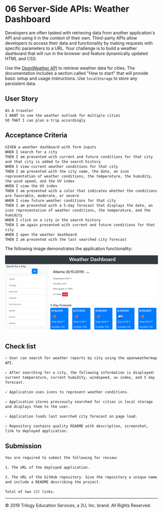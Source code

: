 # 06 Server-Side APIs: Weather Dashboard

Developers are often tasked with retrieving data from another application's API and using it in the context of their own. Third-party APIs allow developers to access their data and functionality by making requests with specific parameters to a URL. Your challenge is to build a weather dashboard that will run in the browser and feature dynamically updated HTML and CSS.

Use the [OpenWeather API](https://openweathermap.org/api) to retrieve weather data for cities. The documentation includes a section called "How to start" that will provide basic setup and usage instructions. Use `localStorage` to store any persistent data.

## User Story

```
AS A traveler
I WANT to see the weather outlook for multiple cities
SO THAT I can plan a trip accordingly
```

## Acceptance Criteria

```
GIVEN a weather dashboard with form inputs
WHEN I search for a city
THEN I am presented with current and future conditions for that city and that city is added to the search history
WHEN I view current weather conditions for that city
THEN I am presented with the city name, the date, an icon representation of weather conditions, the temperature, the humidity, the wind speed, and the UV index
WHEN I view the UV index
THEN I am presented with a color that indicates whether the conditions are favorable, moderate, or severe
WHEN I view future weather conditions for that city
THEN I am presented with a 5-day forecast that displays the date, an icon representation of weather conditions, the temperature, and the humidity
WHEN I click on a city in the search history
THEN I am again presented with current and future conditions for that city
WHEN I open the weather dashboard
THEN I am presented with the last searched city forecast
```

The following image demonstrates the application functionality:

![weather dashboard demo](./assets/06-server-side-apis-homework-demo.png)


## Check list
```
✓ User can search for weather reports by city using the openweathermap API.

✓ After searching for a city, the following information is displayed: current temperature, current humidity, windspeed, uv index, and 5 day forecast.

✓ Application uses icons to represent weather conditions.

✓ Application stores previously searched for cities in local storage and displays them to the user.

✓ Application loads last searched city forecast on page load.

✓ Repository contains quality README with description, screenshot, link to deployed application.
```

## Submission
```
You are required to submit the following for review:

1. The URL of the deployed application.

2. The URL of the GitHub repository. Give the repository a unique name and include a README describing the project.

Total of two (2) links.
```

- - -
© 2019 Trilogy Education Services, a 2U, Inc. brand. All Rights Reserved.